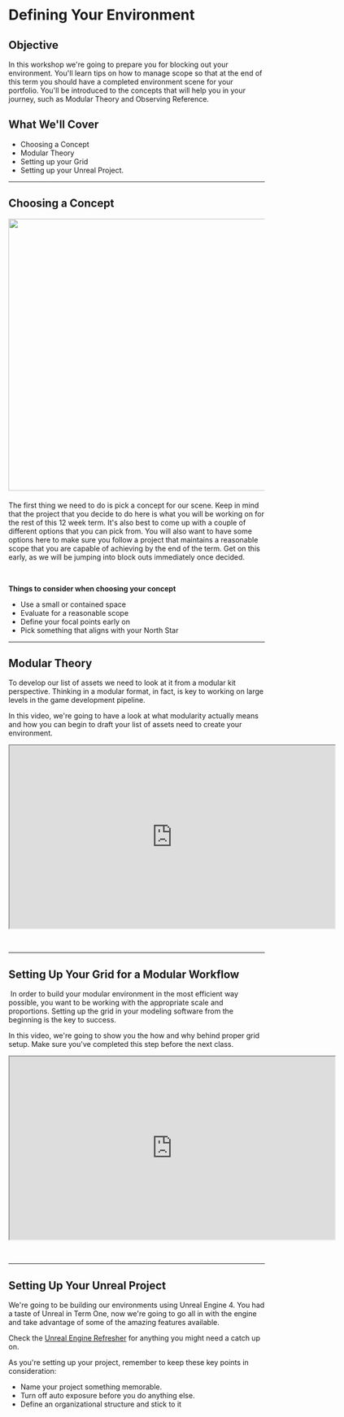 # Defining Your Environment

<h2>Objective</h2>
<p>In this workshop&nbsp;we're going to&nbsp;prepare you for blocking out your environment.&nbsp;You'll learn tips on how to manage scope so that at the end of this term you should have a completed environment scene for your portfolio. You'll be introduced to the concepts that will help you in your journey, such as Modular Theory and Observing Reference.</p>
<h2>What We'll Cover</h2>
<ul>
<li>Choosing a Concept</li>
<li>Modular Theory</li>
<li>Setting up your Grid</li>
<li>Setting up your Unreal Project.</li>
</ul>
<hr>
<h2>Choosing a Concept</h2>
<p><img style="float: right; margin: 0 0 20px 20px;" src="https://kajabi-storefronts-production.global.ssl.fastly.net/kajabi-storefronts-production/products/514375/images/cIC2ceipQUSEzHwRGKnB_T2_Assignment_Images_01.png" width="951" height="535"></p>
<p>The first thing we need to do is pick a concept for our scene. Keep in mind that the project that you decide to do here is what you will be working on for the rest of this 12 week term.&nbsp;It's also best to&nbsp;come up with a couple of different options that you can pick from. You will also want to have some options here to make sure you follow a project that maintains a reasonable scope that you are capable of achieving by the end of the term. Get on this early, as we will be jumping into block outs immediately once decided.</p>
<p>&nbsp;</p>
<div class="row">
<div class="col-xl-6 col-lg-12">
<p><strong>Things to consider when choosing your concept</strong></p>
<ul>
<li>Use a small or contained space</li>
<li>Evaluate for a reasonable scope</li>
<li>Define your focal points early on</li>
<li>Pick something that aligns with your North Star</li>
</ul>
</div>
</div>
<hr style="clear: both;">
<h2>Modular Theory</h2>
<p>To develop our list of assets we need to look at it from a modular kit perspective. Thinking in a modular format, in fact, is key to working on large levels in the game development pipeline.</p>
<p>In this video, we're going to have a look at what modularity actually means and how you can begin to draft your list of assets need to create your environment.</p>
<p><iframe src="https://player.vimeo.com/video/446957573" width="640" height="360" allowfullscreen="allowfullscreen"></iframe></p>
<p>&nbsp;</p>
<hr style="clear: both;">
<h2>Setting Up Your Grid for a Modular Workflow</h2>
<p>&nbsp;In order to build your modular environment in the most efficient way possible, you want to be working with the appropriate scale and proportions. Setting up the grid in your modeling software from the beginning is the key to success.</p>
<p>In this video, we're going to show you the how and why behind proper grid setup. Make sure you've completed this step before the next class.</p>
<p><iframe src="https://player.vimeo.com/video/446957412" width="640" height="360" allowfullscreen="allowfullscreen"></iframe></p>
<p>&nbsp;</p>
<hr style="clear: both;">
<h2>Setting Up Your Unreal Project</h2>
<p>We're going to be building our environments using Unreal Engine 4. You had a taste of Unreal in Term One, now we're going to go all in with the engine and take advantage of some of the amazing features available.&nbsp;</p>
<p>Check the<span>&nbsp;</span><a href="https://www.vertexschool.com/products/game-artist-term-two-environment-core-lectures/categories/3309223/posts/11320151">Unreal Engine Refresher</a>&nbsp;for anything you might need a catch up on.&nbsp;</p>
<p>As you're setting up your project, remember to keep these key points in consideration:</p>
<ul>
<li>Name your project something memorable.&nbsp;</li>
<li>Turn off auto exposure before you do anything else.</li>
<li>Define an organizational structure and stick to it</li>
</ul>